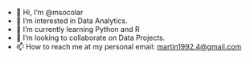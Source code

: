 - 👋 Hi, I’m @msocolar
- 👀 I’m interested in Data Analytics.
- 🌱 I’m currently learning Python and R
- 💞️ I’m looking to collaborate on Data Projects. 
- 📫 How to reach me at my personal email: martin1992.4@gmail.com

<!---
msocolar/msocolar is a ✨ special ✨ repository because its `README.md` (this file) appears on your GitHub profile.
You can click the Preview link to take a look at your changes.
--->
